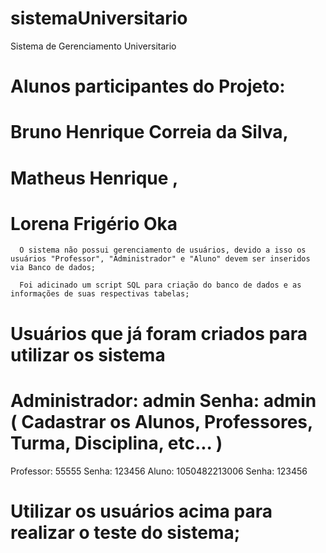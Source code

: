 # sistemaUniversitario
Sistema de Gerenciamento Universitario

# Alunos participantes do Projeto:

# Bruno Henrique Correia da Silva, 
# Matheus Henrique , 
# Lorena Frigério Oka



      O sistema não possui gerenciamento de usuários, devido a isso os usuários "Professor", "Administrador" e "Aluno" devem ser inseridos via Banco de dados;
      
      Foi adicinado um script SQL para criação do banco de dados e as informações de suas respectivas tabelas;
      
 # Usuários que já foram criados para utilizar os sistema
            
  # Administrador: admin Senha: admin ( Cadastrar os Alunos, Professores, Turma, Disciplina, etc... )
   Professor: 55555 Senha: 123456
  Aluno: 1050482213006 Senha: 123456
            
   # Utilizar os usuários acima para realizar o teste do sistema;
